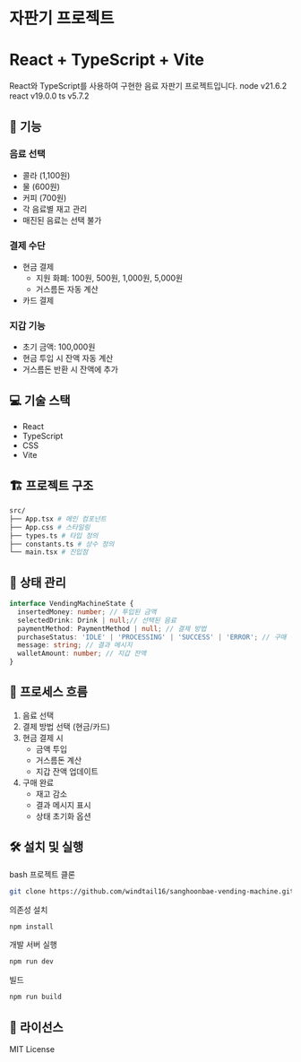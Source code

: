 # 자판기 프로젝트
# React + TypeScript + Vite

React와 TypeScript를 사용하여 구현한 음료 자판기 프로젝트입니다.
node v21.6.2
react v19.0.0
ts v5.7.2

## 🚀 기능

### 음료 선택
- 콜라 (1,100원)
- 물 (600원)
- 커피 (700원)
- 각 음료별 재고 관리
- 매진된 음료는 선택 불가

### 결제 수단
- 현금 결제
  - 지원 화폐: 100원, 500원, 1,000원, 5,000원
  - 거스름돈 자동 계산
- 카드 결제

### 지갑 기능
- 초기 금액: 100,000원
- 현금 투입 시 잔액 자동 계산
- 거스름돈 반환 시 잔액에 추가

## 💻 기술 스택

- React
- TypeScript
- CSS
- Vite

## 🏗️ 프로젝트 구조
```bash
src/
├── App.tsx # 메인 컴포넌트
├── App.css # 스타일링
├── types.ts # 타입 정의
├── constants.ts # 상수 정의
└── main.tsx # 진입점
```

## 🔄 상태 관리
```typescript
interface VendingMachineState {
  insertedMoney: number; // 투입된 금액
  selectedDrink: Drink | null;// 선택된 음료
  paymentMethod: PaymentMethod | null; // 결제 방법
  purchaseStatus: 'IDLE' | 'PROCESSING' | 'SUCCESS' | 'ERROR'; // 구매 상태
  message: string; // 결과 메시지
  walletAmount: number; // 지갑 잔액
}
```

## 🚦 프로세스 흐름
1. 음료 선택
2. 결제 방법 선택 (현금/카드)
3. 현금 결제 시
   - 금액 투입
   - 거스름돈 계산
   - 지갑 잔액 업데이트
4. 구매 완료
   - 재고 감소
   - 결과 메시지 표시
   - 상태 초기화 옵션

## 🛠️ 설치 및 실행
bash
프로젝트 클론
```bash
git clone https://github.com/windtail16/sanghoonbae-vending-machine.git
```

의존성 설치
```bash
npm install
```

개발 서버 실행
```bash
npm run dev
```

빌드
```bash
npm run build
```

## 📝 라이선스
MIT License